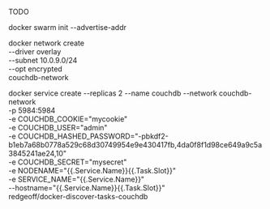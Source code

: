 
TODO

docker swarm init --advertise-addr <MANAGER-IP>

docker network create \
  --driver overlay \
  --subnet 10.0.9.0/24 \
  --opt encrypted \
  couchdb-network

docker service create --replicas 2 --name couchdb --network couchdb-network \
  -p 5984:5984 \
  -e COUCHDB_COOKIE="mycookie" \
  -e COUCHDB_USER="admin" \
  -e COUCHDB_HASHED_PASSWORD="-pbkdf2-b1eb7a68b0778a529c68d30749954e9e430417fb,4da0f8f1d98ce649a9c5a3845241ae24,10" \
  -e COUCHDB_SECRET="mysecret" \
  -e NODENAME="{{.Service.Name}}{{.Task.Slot}}" \
  -e SERVICE_NAME="{{.Service.Name}}" \
  --hostname="{{.Service.Name}}{{.Task.Slot}}" \
  redgeoff/docker-discover-tasks-couchdb
